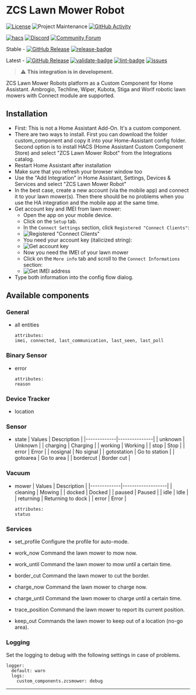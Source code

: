 # ZCS Lawn Mower Robot
[![License][license-shield]](LICENSE)
![Project Maintenance][maintenance-shield]
[![GitHub Activity][commits-shield]][commits]

[![hacs][hacsbadge]][hacs]
[![Discord][discord-shield]][discord]
[![Community Forum][forum-shield]][forum]

Stable -
[![GitHub Release][stable-release-shield]][releases]
[![release-badge]][release-workflow]

Latest -
[![GitHub Release][latest-release-shield]][releases]
[![validate-badge]][validate-workflow]
[![lint-badge]][lint-workflow]
[![issues][issues-shield]][issues-link]

> :warning: **This integration is in development.**

ZCS Lawn Mower Robots platform as a Custom Component for Home Assistant. Ambrogio, Techline, Wiper, Kubota, Stiga and Worlf robotic lawn mowers with Connect module are supported.

## Installation
* First: This is not a Home Assistant Add-On. It's a custom component.
* There are two ways to install. First you can download the folder custom_component and copy it into your Home-Assistant config folder. Second option is to install HACS (Home Assistant Custom Component Store) and select "ZCS Lawn Mower Robot" from the Integrations catalog.
* Restart Home Assistant after installation
* Make sure that you refresh your browser window too
* Use the "Add Integration" in Home Assistant, Settings, Devices & Services and select "ZCS Lawn Mower Robot"
* In the best case, create a new account (via the mobile app) and connect it to your lawn mower(s). Then there should be no problems when you use the HA integration and the mobile app at the same time.
* Get account key and IMEI from lawn mower:
    * Open the app on your mobile device.
    * Click on the `Setup` tab.
    * In the `Connect Settings` section, click `Registered "Connect Clients"`:
    * ![Registered "Connect Clients"](https://github.com/ufozone/ha-zcs-mower/blob/main/screenshots/setup_account1.jpg?raw=true)
    * You need your account key (italicized string):
    * ![Get account key](https://github.com/ufozone/ha-zcs-mower/blob/main/screenshots/setup_account2.jpg?raw=true)
    * Now you need the IMEI of your lawn mower
    * Click on the `More info` tab and scroll to the `Connect Informations` section:
    * ![Get IMEI address](https://github.com/ufozone/ha-zcs-mower/blob/main/screenshots/setup_imei.jpg?raw=true)
* Type both information into the config flow dialog.

## Available components 

### General

* all entities

    ```
    attributes: 
    imei, connected, last_communication, last_seen, last_poll
    ```

### Binary Sensor

* error

    ```
    attributes: 
    reason
    ```

### Device Tracker

* location

### Sensor

* state
  | Values      | Description   |
  |-------------|---------------|
  | unknown     | Unknown       |
  | charging    | Charging      |
  | working     | Working       |
  | stop        | Stop          |
  | error       | Error         |
  | nosignal    | No signal     |
  | gotostation | Go to station |
  | gotoarea    | Go to area    |
  | bordercut   | Border cut    |

### Vacuum

* mower
  | Values      | Description       |
  |-------------|-------------------|
  | cleaning    | Mowing            |
  | docked      | Docked            |
  | paused      | Paused            |
  | idle        | Idle              |
  | returning   | Returning to dock |
  | error       | Error             |

    ```
    attributes: 
    status
    ```

### Services

* set_profile
  Configure the profile for auto-mode.
  
* work_now
  Command the lawn mower to mow now.
  
* work_until
  Command the lawn mower to mow until a certain time.
  
* border_cut
  Command the lawn mower to cut the border.
  
* charge_now
  Command the lawn mower to charge now.
  
* charge_until
  Command the lawn mower to charge until a certain time.
  
* trace_position
  Command the lawn mower to report its current position.
  
* keep_out
  Commands the lawn mower to keep out of a location (no-go area).

### Logging

Set the logging to debug with the following settings in case of problems.

```
logger:
  default: warn
  logs:
    custom_components.zcsmower: debug
```


***

[commits-shield]: https://img.shields.io/github/commit-activity/y/ufozone/ha-zcs-mower?style=for-the-badge
[commits]: https://github.com/ufozone/ha-zcs-mower/commits/main
[license-shield]: https://img.shields.io/github/license/ufozone/ha-zcs-mower.svg?style=for-the-badge
[maintenance-shield]: https://img.shields.io/badge/maintainer-ufozone-blue.svg?style=for-the-badge

[hacs]: https://github.com/custom-components/hacs
[hacsbadge]: https://img.shields.io/badge/HACS-Custom-orange.svg?style=for-the-badge
[discord]: https://discord.gg/Qa5fW2R
[discord-shield]: https://img.shields.io/discord/330944238910963714.svg?style=for-the-badge
[forum-shield]: https://img.shields.io/badge/community-forum-brightgreen.svg?style=for-the-badge
[forum]: https://community.home-assistant.io/

[issues-shield]: https://img.shields.io/github/issues/ufozone/ha-zcs-mower?style=flat
[issues-link]: https://github.com/ufozone/ha-zcs-mower/issues

[releases]: https://github.com/ufozone/ha-zcs-mower/releases
[stable-release-shield]: https://img.shields.io/github/v/release/ufozone/ha-zcs-mower?style=flat
[latest-release-shield]: https://img.shields.io/github/v/release/ufozone/ha-zcs-mower?include_prereleases&style=flat

[lint-badge]: https://github.com/ufozone/ha-zcs-mower/actions/workflows/lint.yaml/badge.svg
[lint-workflow]: https://github.com/ufozone/ha-zcs-mower/actions/workflows/lint.yaml
[validate-badge]: https://github.com/ufozone/ha-zcs-mower/actions/workflows/validate.yaml/badge.svg
[validate-workflow]: https://github.com/ufozone/ha-zcs-mower/actions/workflows/validate.yaml
[release-badge]: https://github.com/ufozone/ha-zcs-mower/actions/workflows/release.yaml/badge.svg
[release-workflow]: https://github.com/ufozone/ha-zcs-mower/actions/workflows/release.yaml
